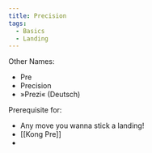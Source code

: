 ```yaml
---
title: Precision
tags:
  - Basics
  - Landing
---
```

Other Names:
* Pre
* Precision
* »Prezi« (Deutsch)

Prerequisite for: 
* Any move you wanna stick a landing! 
* [[Kong Pre]]
* 
